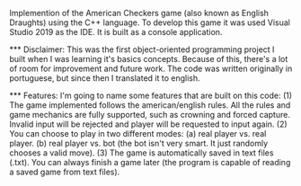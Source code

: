 Implemention of the American Checkers game (also known as English Draughts) using the C++ language.
To develop this game it was used Visual Studio 2019 as the IDE. It is built as a console application.

*** Disclaimer:
This was the first object-oriented programming project I built when I was learning it's basics concepts. Because of this, there's a lot of room for improvement and future work.
The code was written originally in portuguese, but since then I translated it to english.

*** Features:
I'm going to name some features that are built on this code:
(1) The game implemented follows the american/english rules. All the rules and game mechanics are fully supported, such as crowning and forced capture. Invalid input will be rejected and player will be requested to input again.
(2) You can choose to play in two different modes:
(a) real player vs. real player.
(b) real player vs. bot (the bot isn't very smart. It just randomly chooses a valid move).
(3) The game is automatically saved in text files (.txt). You can always finish a game later (the program is capable of reading a saved game from text files).
